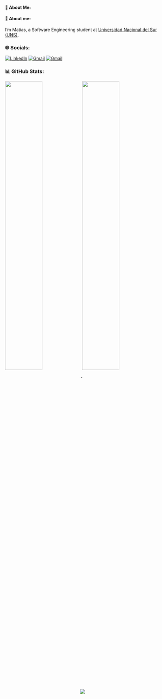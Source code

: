 #### 💫 **About Me:**

<h4> 💫 About me:</h4>

<p align="left">I’m Matías, a Software Engineering student at <a href="https://uns.edu.ar/">Universidad Nacional del Sur (UNS)</a>.</p>


### 🌐 Socials:
[![LinkedIn](https://img.shields.io/badge/LinkedIn-0077B5?style=for-the-badge&logo=linkedin&logoColor=white)](https://linkedin.com/in/matichewer) 
[![Gmail](https://img.shields.io/badge/Gmail-D14836?style=for-the-badge&logo=gmail&logoColor=white)](mailto:schwerdt.matias@gmail.com) 
[![Gmail](https://img.shields.io/badge/Telegram-2CA5E0?style=for-the-badge&logo=telegram&logoColor=white)](https://t.me/matichewer) 


### 📊 GitHub Stats:
<a href="https://github.com/MatiChewer">
  <img align="center" src="https://github-readme-stats.vercel.app/api?username=MatiChewer&custom_title=Matias's+Github+Stats&show_icons=true&locale=en&include_all_commits=true&hide_border=false&theme=omni" width="49%" />
  <img align="center" src="http://github-readme-streak-stats.herokuapp.com?user=MatiChewer&hide_border=false&theme=omni" width="49%" />
</a>


<!--
### 🏆 GitHub Trophies
![](https://github-profile-trophy.vercel.app/?username=matichewer&theme=onedark&no-frame=false&no-bg=false&margin-w=4)
-->

<br/><br/>

<p href="https://github.com/MatiChewer" align="center"><img src="https://komarev.com/ghpvc/?username=MatiChewer&style=for-the-badge&label=PROFILE+VIEWS&color=blue"></img></p>
